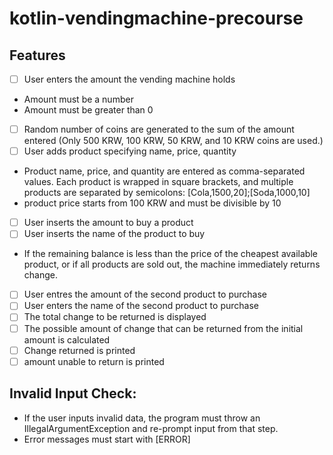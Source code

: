 # kotlin-vendingmachine-precourse

## Features
-[ ] User enters the amount the vending machine holds
* Amount must be a number
* Amount must be greater than 0
-[ ] Random number of coins are generated to the sum of the amount entered (Only 500 KRW, 100 KRW, 50 KRW, and 10 KRW coins are used.)
-[ ] User adds product specifying name, price, quantity
* Product name, price, and quantity are entered as comma-separated values. Each product is wrapped in square brackets, and multiple products are separated by semicolons:
[Cola,1500,20];[Soda,1000,10]
* product price starts from 100 KRW and must be divisible by 10
-[ ] User inserts the amount to buy a product
-[ ] User inserts the name of the product to buy
* If the remaining balance is less than the price of the cheapest available product, or if all products are sold out, the machine immediately returns change.
-[ ] User entres the amount of the second product to purchase
-[ ] User enters the name of the second product to purchase
-[ ] The total change to be returned is displayed
-[ ] The possible amount of change that can be returned from the initial amount is calculated
-[ ] Change returned is printed
-[ ] amount unable to return is printed

## Invalid Input Check:
* If the user inputs invalid data, the program must throw an IllegalArgumentException and re-prompt input from that step.
* Error messages must start with [ERROR]